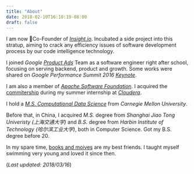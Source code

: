 ```yaml
---
title: "About"
date: 2018-02-10T16:10:19-08:00
draft: false
---
```


I am now Co-Founder of [*Insight.io*](https://insight.io). Incubated a side project into this stratup, aiming
to crack any efficiency issues of software development process by our code intelligence technology.

I joined *Google* [*Product Ads*](https://www.google.com/retail/solutions/) Team as a software engineer
right after school, focusing on serving backend, product and growth.
Some works were shared on *Google Performance Summit 2016 [Keynote](https://www.youtube.com/watch?v=JW1LS94wLJw)*.

I am also a member of [*Apache Software Foundation*](https://apache.org). I acquired the
[commitership](http://people.apache.org/committer-index.html#mengwei) during my summer internship at
[*Cloudera*](https://cloudera.com).

I hold a *[M.S. Computational Data Science](https://mcds.cs.cmu.edu/)* 
from *Carnegie Mellon University*.

Before that, in China, I acquired *M.S.* degree from *Shanghai Jiao Tong Univeristy
(上海交通大学)* and *B.S.* degree from *Harbin Institute of Technology
(哈尔滨工业大学)*, both in Computer Science. Got my B.S. degree before 20.

In my spare time, [books and moives](https://www.douban.com/people/lennard/)
are my best friends. I taught myself swimming very young and loved it since then.

(*Last updated: 2018/03/16*)